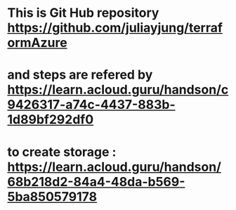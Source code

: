 # This is Git Hub repository  https://github.com/juliayjung/terraformAzure
# and steps are refered by https://learn.acloud.guru/handson/c9426317-a74c-4437-883b-1d89bf292df0
# to create storage : https://learn.acloud.guru/handson/68b218d2-84a4-48da-b569-5ba850579178 